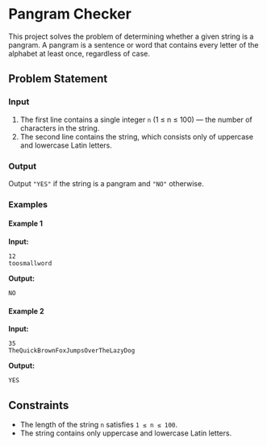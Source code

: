 # Pangram Checker

This project solves the problem of determining whether a given string is a pangram. A pangram is a sentence or word that contains every letter of the alphabet at least once, regardless of case.

## Problem Statement

### Input
1. The first line contains a single integer `n` (1 ≤ n ≤ 100) — the number of characters in the string.
2. The second line contains the string, which consists only of uppercase and lowercase Latin letters.

### Output
Output `"YES"` if the string is a pangram and `"NO"` otherwise.

### Examples
#### Example 1
**Input:**
```
12
toosmallword
```
**Output:**
```
NO
```

#### Example 2
**Input:**
```
35
TheQuickBrownFoxJumpsOverTheLazyDog
```
**Output:**
```
YES
```

## Constraints
- The length of the string `n` satisfies `1 ≤ n ≤ 100`.
- The string contains only uppercase and lowercase Latin letters.
